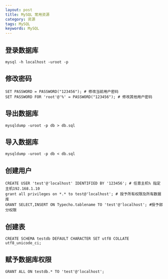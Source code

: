 ```yaml
---
layout: post
title: MySQL 常用资源
category: 资源
tags: MySQL
keywords: MySQL
---
```


## 登录数据库

```
mysql -h localhost -uroot -p
```

## 修改密码

```
SET PASSWORD = PASSWORD("123456"); # 修改当前用户密码
SET PASSWORD FOR 'root'@'%' = PASSWORD("123456"); # 修改其他用户密码
```

## 导出数据库

```
mysqldump -uroot -p db > db.sql
```

## 导入数据库

```
mysqldump -uroot -p db < db.sql
```

## 创建用户

```
CREATE USER 'test'@'localhost' IDENTIFIED BY '123456'; # 任意主机% 指定主机192.168.1.10
grant all privileges on *.* to test@'localhost'; # 授予所有权限及所有数据库
GRANT SELECT,INSERT ON Typecho.tablename TO 'test'@'localhost'; #授予部分权限
```

## 创建表

```
CREATE SCHEMA testdb DEFAULT CHARACTER SET utf8 COLLATE utf8_unicode_ci;
```

## 赋予数据库权限

```
GRANT ALL ON testdb.* TO 'test'@'localhost';
```

